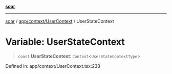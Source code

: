 [**soar**](../../../../README.md)

***

[soar](../../../../modules.md) / [app/context/UserContext](../README.md) / UserStateContext

# Variable: UserStateContext

> `const` **UserStateContext**: `Context`\<`UserStateContextType`\>

Defined in: app/context/UserContext.tsx:238
